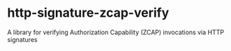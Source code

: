 # http-signature-zcap-verify
A library for verifying Authorization Capability (ZCAP) invocations via HTTP signatures
